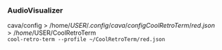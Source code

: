 ### AudioVisualizer
cava/config > /home/$USER/.config/cava/config
CoolRetroTerm/red.json > /home/$USER/CoolRetroTerm   
`cool-retro-term --profile ~/CoolRetroTerm/red.json`
